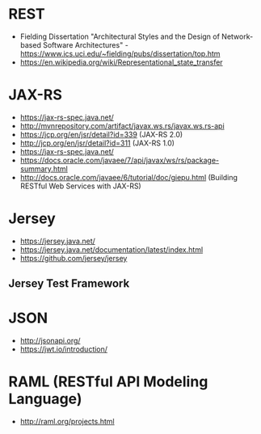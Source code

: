 # REST
- Fielding Dissertation "Architectural Styles and the Design of Network-based Software Architectures" - https://www.ics.uci.edu/~fielding/pubs/dissertation/top.htm
- https://en.wikipedia.org/wiki/Representational_state_transfer

# JAX-RS
- https://jax-rs-spec.java.net/
- http://mvnrepository.com/artifact/javax.ws.rs/javax.ws.rs-api
- https://jcp.org/en/jsr/detail?id=339 (JAX-RS 2.0)
- http://jcp.org/en/jsr/detail?id=311 (JAX-RS 1.0)
- https://jax-rs-spec.java.net/
- https://docs.oracle.com/javaee/7/api/javax/ws/rs/package-summary.html
- http://docs.oracle.com/javaee/6/tutorial/doc/giepu.html (Building RESTful Web Services with JAX-RS)

# Jersey
- https://jersey.java.net/
- https://jersey.java.net/documentation/latest/index.html
- https://github.com/jersey/jersey

## Jersey Test Framework

# JSON
- http://jsonapi.org/
- https://jwt.io/introduction/

# RAML (RESTful API Modeling Language)
- http://raml.org/projects.html

